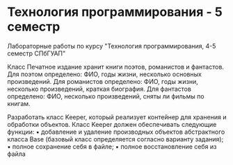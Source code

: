 # Технология программирования - 5 семестр 
Лабораторные работы по курсу "Технология программирования, 4-5 семестр СПбГУАП"

Класс Печатное издание хранит книги поэтов, романистов и фантастов. Для
поэтом определено: ФИО, годы жизни, несколько основных произведений. Для
романистов определено: ФИО, годы жизни, несколько произведений, краткая
биография. Для фантастов определено: ФИО, несколько произведений, сняты
ли фильмы по книгам.

Разработать класс Keeper, который реализует контейнер для хранения и обработки
объектов. Класс Keeper должен обеспечивать следующие функции:
▪ добавление и удаление производных объектов абстрактного класса Base (базовый
класс определяется согласно варианту задания);
▪ полное сохранение себя в файле;
▪ полное восстановление себя из файла
